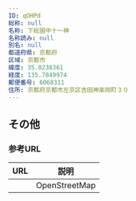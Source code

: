 ```yaml
---
ID: qOHPd
総称: null
名称: 下総國中十一神
名称読み: null
別名: null
都道府県: 京都府
区域: 京都市
緯度: 35.0238361
経度: 135.7849974
郵便番号: 6068311
住所: 京都府京都市左京区吉田神楽岡町３０
---
```


## その他

### 参考URL

| URL | 説明          |
| --- | ------------- |
|     | OpenStreetMap |

